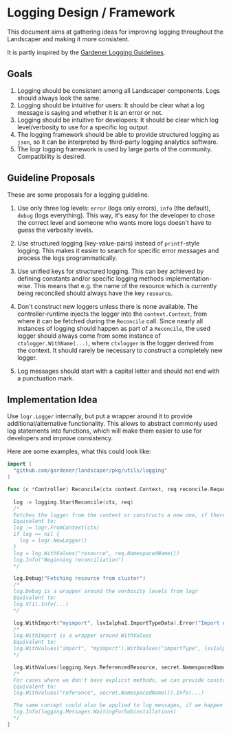 # Logging Design / Framework

This document aims at gathering ideas for improving logging throughout the Landscaper and making it more consistent.

It is partly inspired by the [Gardener Logging Guidelines](https://github.com/gardener/gardener/blob/master/docs/development/logging.md).

## Goals

1. Logging should be consistent among all Landscaper components. Logs should always look the same.
2. Logging should be intuitive for users: It should be clear what a log message is saying and whether it is an error or not.
3. Logging should be intuitive for developers: It should be clear which log level/verbosity to use for a specific log output.
4. The logging framework should be able to provide structured logging as `json`, so it can be interpreted by third-party logging analytics software.
5. The logr logging framework is used by large parts of the community. Compatibility is desired.


## Guideline Proposals

These are some proposals for a logging guideline.

1. Use only three log levels: `error` (logs only errors), `info` (the default), `debug` (logs everything). This way, it's easy for the developer to chose the correct level and someone who wants more logs doesn't have to guess the verbosity levels.

2. Use structured logging (key-value-pairs) instead of `printf`-style logging. This makes it easier to search for specific error messages and process the logs programmatically.

3. Use unified keys for structured logging. This can bey achieved by defining constants and/or specific logging methods implementation-wise. This means that e.g. the name of the resource which is currently being reconciled should always have the key `resource`.

4. Don't construct new loggers unless there is none available. The controller-runtime injects the logger into the `context.Context`, from where it can be fetched during the `Reconcile` call. Since nearly all instances of logging should happen as part of a `Reconcile`, the used logger should always come from some instance of `ctxlogger.WithName(...)`, where `ctxlogger` is the logger derived from the context. It should rarely be necessary to construct a completely new logger.

5. Log messages should start with a capital letter and should not end with a punctuation mark.


## Implementation Idea

Use `logr.Logger` internally, but put a wrapper around it to provide additional/alternative functionality. This allows to abstract commonly used log statements into functions, which will make them easier to use for developers and improve consistency.

Here are some examples, what this could look like:
```go
import (
  "github.com/gardener/landscaper/pkg/utils/logging"
)

func (c *Controller) Reconcile(ctx context.Context, req reconcile.Request) (reconcile.Result, error) {
  
  log := logging.StartReconcile(ctx, req)
  /*
  Fetches the logger from the context or constructs a new one, if there is none. Then logs the beginning of the reconciliation and returns a logger.
  Equivalent to:
  log := logr.FromContext(ctx)
  if log == nil {
    log = logr.NewLogger()
  }
  log = log.WithValues("resource", req.NamespacedName())
  log.Info("Beginning reconciliation")
  */

  log.Debug("Fetching resource from cluster")
  /*
  log.Debug is a wrapper around the verbosity levels from logr
  Equivalent to:
  log.V(1).Info(...)
  */

  log.WithImport("myimport", lsv1alpha1.ImportTypeData).Error("Import not found")
  /*
  log.WithImport is a wrapper around WithValues
  Equivalent to:
  log.WithValues("import", "myimport").WithValues("importType", lsv1alpha1.DataImport).Error(...)
  */

  log.WithValues(logging.Keys.ReferencedResource, secret.NamespacedName()).Info(...)
  /*
  For cases where we don't have explicit methods, we can provide constants which can be used to increase consistency among log messages.
  Equivalent to:
  log.WithValues("reference", secret.NamespacedName()).Info(...)

  The same concept could also be applied to log messages, if we happen to have the same messages at multiple places in the code, e.g.
  log.Info(logging.Messages.WaitingForSubinstallations)
  */
}
```